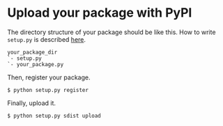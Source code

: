 # Upload your package with PyPI

The directory structure of your package should be like this.
How to write `setup.py` is described
[here](https://packaging.python.org/en/latest/distributing/#setup-py).

```
your_package_dir
`- setup.py
`- your_package.py
```

Then, register your package.

```
$ python setup.py register 
```

Finally, upload it.

```
$ python setup.py sdist upload
```
